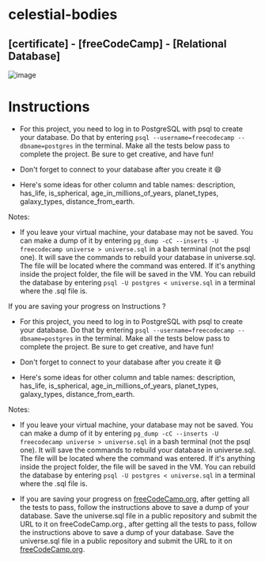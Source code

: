 # celestial-bodies
## [certificate] - [freeCodeCamp] - [Relational Database]

![image](https://github.com/user-attachments/assets/bfbe5dc7-5566-46c5-8a7b-a0151c449446)

# Instructions
- For this project, you need to log in to PostgreSQL with psql to create your database. Do that by entering `psql --username=freecodecamp --dbname=postgres` in the terminal. Make all the tests below pass to complete the project. Be sure to get creative, and have fun!

- Don't forget to connect to your database after you create it 😄

- Here's some ideas for other column and table names: description, has_life, is_spherical, age_in_millions_of_years, planet_types, galaxy_types, distance_from_earth.

Notes:
- If you leave your virtual machine, your database may not be saved. You can make a dump of it by entering `pg_dump -cC --inserts -U freecodecamp universe > universe.sql` in a bash terminal (not the psql one). It will save the commands to rebuild your database in universe.sql. The file will be located where the command was entered. If it's anything inside the project folder, the file will be saved in the VM. You can rebuild the database by entering `psql -U postgres < universe.sql` in a terminal where the .sql file is.

If you are saving your progress on Instructions ?
- For this project, you need to log in to PostgreSQL with psql to create your database. Do that by entering `psql --username=freecodecamp --dbname=postgres` in the terminal. Make all the tests below pass to complete the project. Be sure to get creative, and have fun!

- Don't forget to connect to your database after you create it 😄

- Here's some ideas for other column and table names: description, has_life, is_spherical, age_in_millions_of_years, planet_types, galaxy_types, distance_from_earth.

Notes:
- If you leave your virtual machine, your database may not be saved. You can make a dump of it by entering `pg_dump -cC --inserts -U freecodecamp universe > universe.sql` in a bash terminal (not the psql one). It will save the commands to rebuild your database in universe.sql. The file will be located where the command was entered. If it's anything inside the project folder, the file will be saved in the VM. You can rebuild the database by entering `psql -U postgres < universe.sql` in a terminal where the .sql file is.

- If you are saving your progress on [freeCodeCamp.org](https://www.freecodecamp.org/), after getting all the tests to pass, follow the instructions above to save a dump of your database. Save the universe.sql file in a public repository and submit the URL to it on freeCodeCamp.org., after getting all the tests to pass, follow the instructions above to save a dump of your database. Save the universe.sql file in a public repository and submit the URL to it on [freeCodeCamp.org](https://www.freecodecamp.org/).
